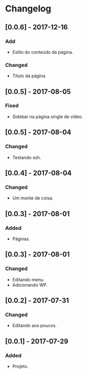 # Changelog

## [0.0.6] - 2017-12-16
### Add
- Estilo do conteúdo da página.

### Changed
- Título da página

## [0.0.5] - 2017-08-05
### Fixed
- Sidebar na página single de vídeo.

## [0.0.5] - 2017-08-04
### Changed
- Testando ssh.

## [0.0.4] - 2017-08-04
### Changed
- Um monte de coisa.

## [0.0.3] - 2017-08-01
### Added
- Páginas.

## [0.0.3] - 2017-08-01
### Changed
- Editando menu.
- Adicionando WP.

## [0.0.2] - 2017-07-31
### Changed
- Editando aos poucos.

## [0.0.1] - 2017-07-29
### Added
- Projeto.
